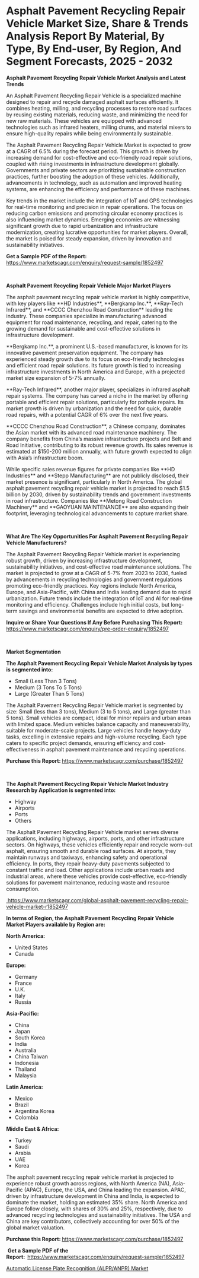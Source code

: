 <p><h1>Asphalt Pavement Recycling Repair Vehicle Market Size, Share & Trends Analysis Report By Material, By Type, By End-user, By Region, And Segment Forecasts, 2025 - 2032</h1></p><p><strong>Asphalt Pavement Recycling Repair Vehicle Market Analysis and Latest Trends</strong></p>
<p><p>An Asphalt Pavement Recycling Repair Vehicle is a specialized machine designed to repair and recycle damaged asphalt surfaces efficiently. It combines heating, milling, and recycling processes to restore road surfaces by reusing existing materials, reducing waste, and minimizing the need for new raw materials. These vehicles are equipped with advanced technologies such as infrared heaters, milling drums, and material mixers to ensure high-quality repairs while being environmentally sustainable.</p><p>The Asphalt Pavement Recycling Repair Vehicle Market is expected to grow at a CAGR of 6.5% during the forecast period. This growth is driven by increasing demand for cost-effective and eco-friendly road repair solutions, coupled with rising investments in infrastructure development globally. Governments and private sectors are prioritizing sustainable construction practices, further boosting the adoption of these vehicles. Additionally, advancements in technology, such as automation and improved heating systems, are enhancing the efficiency and performance of these machines.</p><p>Key trends in the market include the integration of IoT and GPS technologies for real-time monitoring and precision in repair operations. The focus on reducing carbon emissions and promoting circular economy practices is also influencing market dynamics. Emerging economies are witnessing significant growth due to rapid urbanization and infrastructure modernization, creating lucrative opportunities for market players. Overall, the market is poised for steady expansion, driven by innovation and sustainability initiatives.</p></p>
<p><strong>Get a Sample PDF of the Report:&nbsp;</strong> <a href="https://www.marketscagr.com/enquiry/request-sample/1852497?utm_campaign=1889&utm_medium=2&utm_source=Github&utm_content=ia&utm_term=24012025&utm_id=asphalt-pavement-recycling-repair-vehicle">https://www.marketscagr.com/enquiry/request-sample/1852497</a></p>
<p>&nbsp;</p>
<p><strong>Asphalt Pavement Recycling Repair Vehicle Major Market Players</strong></p>
<p><p>The asphalt pavement recycling repair vehicle market is highly competitive, with key players like **HD Industries**, **Bergkamp Inc.**, **Ray-Tech Infrared**, and **CCCC Chenzhou Road Construction** leading the industry. These companies specialize in manufacturing advanced equipment for road maintenance, recycling, and repair, catering to the growing demand for sustainable and cost-effective solutions in infrastructure development.</p><p>**Bergkamp Inc.**, a prominent U.S.-based manufacturer, is known for its innovative pavement preservation equipment. The company has experienced steady growth due to its focus on eco-friendly technologies and efficient road repair solutions. Its future growth is tied to increasing infrastructure investments in North America and Europe, with a projected market size expansion of 5-7% annually.</p><p>**Ray-Tech Infrared**, another major player, specializes in infrared asphalt repair systems. The company has carved a niche in the market by offering portable and efficient repair solutions, particularly for pothole repairs. Its market growth is driven by urbanization and the need for quick, durable road repairs, with a potential CAGR of 6% over the next five years.</p><p>**CCCC Chenzhou Road Construction**, a Chinese company, dominates the Asian market with its advanced road maintenance machinery. The company benefits from China’s massive infrastructure projects and Belt and Road Initiative, contributing to its robust revenue growth. Its sales revenue is estimated at $150-200 million annually, with future growth expected to align with Asia’s infrastructure boom.</p><p>While specific sales revenue figures for private companies like **HD Industries** and **Stepp Manufacturing** are not publicly disclosed, their market presence is significant, particularly in North America. The global asphalt pavement recycling repair vehicle market is projected to reach $1.5 billion by 2030, driven by sustainability trends and government investments in road infrastructure. Companies like **Metong Road Construction Machinery** and **GAOYUAN MAINTENANCE** are also expanding their footprint, leveraging technological advancements to capture market share.</p></p>
<p>&nbsp;</p>
<p><strong>What Are The Key Opportunities For Asphalt Pavement Recycling Repair Vehicle Manufacturers?</strong></p>
<p><p>The Asphalt Pavement Recycling Repair Vehicle market is experiencing robust growth, driven by increasing infrastructure development, sustainability initiatives, and cost-effective road maintenance solutions. The market is projected to grow at a CAGR of 5-7% from 2023 to 2030, fueled by advancements in recycling technologies and government regulations promoting eco-friendly practices. Key regions include North America, Europe, and Asia-Pacific, with China and India leading demand due to rapid urbanization. Future trends include the integration of IoT and AI for real-time monitoring and efficiency. Challenges include high initial costs, but long-term savings and environmental benefits are expected to drive adoption.</p></p>
<p><strong>Inquire or Share Your Questions If Any Before Purchasing This Report:</strong> <a href="https://www.marketscagr.com/enquiry/pre-order-enquiry/1852497?utm_campaign=1889&utm_medium=2&utm_source=Github&utm_content=ia&utm_term=24012025&utm_id=asphalt-pavement-recycling-repair-vehicle">https://www.marketscagr.com/enquiry/pre-order-enquiry/1852497</a></p>
<p>&nbsp;</p>
<p><strong>Market Segmentation</strong></p>
<p><strong>The Asphalt Pavement Recycling Repair Vehicle Market Analysis by types is segmented into:</strong></p>
<p><ul><li>Small (Less Than 3 Tons)</li><li>Medium (3 Tons To 5 Tons)</li><li>Large (Greater Than 5 Tons)</li></ul></p>
<p><p>The Asphalt Pavement Recycling Repair Vehicle market is segmented by size: Small (less than 3 tons), Medium (3 to 5 tons), and Large (greater than 5 tons). Small vehicles are compact, ideal for minor repairs and urban areas with limited space. Medium vehicles balance capacity and maneuverability, suitable for moderate-scale projects. Large vehicles handle heavy-duty tasks, excelling in extensive repairs and high-volume recycling. Each type caters to specific project demands, ensuring efficiency and cost-effectiveness in asphalt pavement maintenance and recycling operations.</p></p>
<p><strong>Purchase this Report:&nbsp;</strong><a href="https://www.marketscagr.com/purchase/1852497?utm_campaign=1889&utm_medium=2&utm_source=Github&utm_content=ia&utm_term=24012025&utm_id=asphalt-pavement-recycling-repair-vehicle">https://www.marketscagr.com/purchase/1852497</a></p>
<p>&nbsp;</p>
<p><strong>The Asphalt Pavement Recycling Repair Vehicle Market Industry Research by Application is segmented into:</strong></p>
<p><ul><li>Highway</li><li>Airports</li><li>Ports</li><li>Others</li></ul></p>
<p><p>The Asphalt Pavement Recycling Repair Vehicle market serves diverse applications, including highways, airports, ports, and other infrastructure sectors. On highways, these vehicles efficiently repair and recycle worn-out asphalt, ensuring smooth and durable road surfaces. At airports, they maintain runways and taxiways, enhancing safety and operational efficiency. In ports, they repair heavy-duty pavements subjected to constant traffic and load. Other applications include urban roads and industrial areas, where these vehicles provide cost-effective, eco-friendly solutions for pavement maintenance, reducing waste and resource consumption.</p></p>
<p><a href="https://www.marketscagr.com/global-asphalt-pavement-recycling-repair-vehicle-market-r1852497?utm_campaign=1889&utm_medium=2&utm_source=Github&utm_content=ia&utm_term=24012025&utm_id=asphalt-pavement-recycling-repair-vehicle">&nbsp;https://www.marketscagr.com/global-asphalt-pavement-recycling-repair-vehicle-market-r1852497</a></p>
<p><strong>In terms of Region, the Asphalt Pavement Recycling Repair Vehicle Market Players available by Region are:</strong></p>
<p>
    <p> <strong> North America: </strong>
        <ul>
            <li>United States</li>
            <li>Canada</li>
        </ul>
        </p> 
    <p> <strong> Europe: </strong>
        <ul>
            <li>Germany</li>
            <li>France</li>
            <li>U.K.</li>
            <li>Italy</li>
            <li>Russia</li>
        </ul>
        </p> 
    <p> <strong> Asia-Pacific: </strong>
        <ul>
            <li>China</li>
            <li>Japan</li>
            <li>South Korea</li>
            <li>India</li>
            <li>Australia</li>
            <li>China Taiwan</li>
            <li>Indonesia</li>
            <li>Thailand</li>
            <li>Malaysia</li>
        </ul>
        </p> 
    <p> <strong> Latin America: </strong>
        <ul>
            <li>Mexico</li>
            <li>Brazil</li>
            <li>Argentina Korea</li>
            <li>Colombia</li>
        </ul>
        </p> 
    <p> <strong> Middle East & Africa: </strong>
        <ul>
            <li>Turkey</li>
            <li>Saudi</li>
            <li>Arabia</li>
            <li>UAE</li>
            <li>Korea</li>
        </ul>
    </p>
    </p>
<p><p>The asphalt pavement recycling repair vehicle market is projected to experience robust growth across regions, with North America (NA), Asia-Pacific (APAC), Europe, the USA, and China leading the expansion. APAC, driven by infrastructure development in China and India, is expected to dominate the market, holding an estimated 35% share. North America and Europe follow closely, with shares of 30% and 25%, respectively, due to advanced recycling technologies and sustainability initiatives. The USA and China are key contributors, collectively accounting for over 50% of the global market valuation.</p></p>
<p><strong>Purchase this Report: </strong><a href="https://www.marketscagr.com/purchase/1852497?utm_campaign=1889&utm_medium=2&utm_source=Github&utm_content=ia&utm_term=24012025&utm_id=asphalt-pavement-recycling-repair-vehicle">https://www.marketscagr.com/purchase/1852497</a></p>
<p>&nbsp;<strong>Get a Sample PDF of the Report:&nbsp;&nbsp;</strong><a href="https://www.marketscagr.com/enquiry/request-sample/1852497?utm_campaign=1889&utm_medium=2&utm_source=Github&utm_content=ia&utm_term=24012025&utm_id=asphalt-pavement-recycling-repair-vehicle">https://www.marketscagr.com/enquiry/request-sample/1852497</a></p>
<p><strong></strong></p>
<p><p><a href="https://github.com/prosalinda88/Market-Research-Report-List-7/blob/main/automatic-license-plate-recognition-alpranpr-market.md?utm_campaign=1889&utm_medium=2&utm_source=Github&utm_content=ia&utm_term=24012025&utm_id=asphalt-pavement-recycling-repair-vehicle">Automatic License Plate Recognition (ALPR/ANPR) Market</a></p></p>